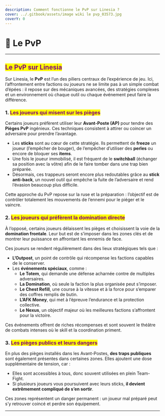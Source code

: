 ```yaml
---
description: Comment fonctionne le PvP sur Linesia ?
cover: ../.gitbook/assets/image wiki le pvp_03573.jpg
coverY: 0
---
```


# 🔪 Le PvP

***

## <mark style="color:purple;">Le PvP sur Linesia</mark>

Sur Linesia, le **PvP** est l’un des piliers centraux de l’expérience de jeu. Ici, l’affrontement entre factions ou joueurs ne se limite pas à un simple combat d’épées : il repose sur des mécaniques avancées, des stratégies complexes et un environnement où chaque outil ou chaque événement peut faire la différence.

### 1. <mark style="color:purple;">Les joueurs qui misent sur les pièges</mark>

Certains joueurs préfèrent utiliser leur **Avant-Poste (AP)** pour tendre des **Pièges PvP** ingénieux. Ces techniques consistent à attirer ou coincer un adversaire pour prendre l’avantage.

* Les **sticks** sont au cœur de cette stratégie. Ils permettent de **freeze** un joueur (l’empêcher de bouger), de l’empêcher d’utiliser des **perles** ou encore de bloquer ses **items**.
* Une fois le joueur immobilisé, il est fréquent de le **switchball** (échanger sa position avec la vôtre) afin de le faire tomber dans une trap bien préparée.
* Désormais, ces trappeurs seront encore plus redoutables grâce au **stick anti-back**, un nouvel outil qui empêche la fuite de l’adversaire et rend l’évasion beaucoup plus difficile.

Cette approche du PvP repose sur la ruse et la préparation : l’objectif est de contrôler totalement les mouvements de l’ennemi pour le piéger et le vaincre.

### 2. <mark style="color:purple;">Les joueurs qui préfèrent la domination directe</mark>

À l’opposé, certains joueurs délaissent les pièges et choisissent la voie de la **domination frontale**. Leur but est de s’imposer dans les zones clés et de montrer leur puissance en affrontant les ennemis de face.

Ces joueurs se rendent régulièrement dans des lieux stratégiques tels que :

* **L’Outpost**, un point de contrôle qui récompense les factions capables de le conserver.
* Les **événements spéciaux**, comme :
  * **Le Totem**, qui demande une défense acharnée contre de multiples adversaires.
  * **La Domination**, où seule la faction la plus organisée peut s’imposer.
  * **Le Chest Refill**, une course à la vitesse et à la force pour s’emparer des coffres remplis de butin.
  * **L’AFK Money**, qui met à l’épreuve l’endurance et la protection collective.
  * **Le Nexus**, un objectif majeur où les meilleures factions s’affrontent pour la victoire.

Ces événements offrent de riches récompenses et sont souvent le théâtre de combats intenses où le skill et la coordination priment.

### 3. <mark style="color:purple;">Les pièges publics et leurs dangers</mark>

En plus des pièges installés dans les Avant-Postes, **des traps publiques** sont également présentes dans certaines zones. Elles ajoutent une dose supplémentaire de tension, car :

* Elles sont accessibles à tous, donc souvent utilisées en plein Team-Fight.
* Si plusieurs joueurs vous poursuivent avec leurs sticks, **il devient extrêmement compliqué de s’en sortir**.

Ces zones représentent un danger permanent : un joueur mal préparé peut s’y retrouver coincé et perdre son équipement.

***
